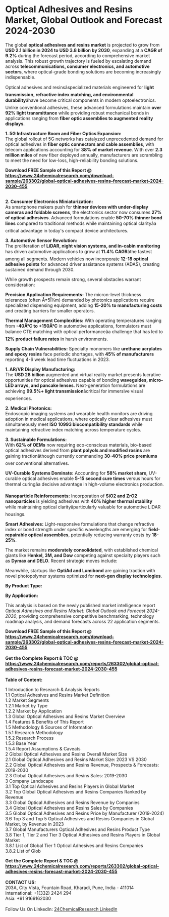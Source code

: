 <h1>Optical Adhesives and Resins Market, Global Outlook and Forecast 2024-2030</h1><p>The global <strong>optical adhesives and resins market</strong> is projected to grow from <strong>USD 2.1 billion in 2024 to USD 3.8 billion by 2030</strong>, expanding at a <strong>CAGR of 9.2%</strong> during the forecast period, according to comprehensive market analysis. This robust growth trajectory is fueled by escalating demand across <strong>telecommunications, consumer electronics, and automotive sectors</strong>, where optical-grade bonding solutions are becoming increasingly indispensable.</p><p>Optical adhesives and resinsâspecialized materials engineered for <strong>light transmission, refractive index matching, and environmental durability</strong>âhave become critical components in modern optoelectronics. Unlike conventional adhesives, these advanced formulations maintain <strong>over 92% light transmittance</strong> while providing robust mechanical bonds in applications ranging from <strong>fiber optic assemblies to augmented reality displays</strong>.</p><p><strong>1. 5G Infrastructure Boom and Fiber Optics Expansion:</strong><br>
The global rollout of 5G networks has catalyzed unprecedented demand for optical adhesives in <strong>fiber optic connectors and cable assemblies</strong>, with telecom applications accounting for <strong>38% of market revenue</strong>. With over <strong>2.3 million miles</strong> of new fiber deployed annually, manufacturers are scrambling to meet the need for low-loss, high-reliability bonding solutions.</p><div><b>Download FREE Sample of this Report @ 
            <a href="https://www.24chemicalresearch.com/download-sample/263302/global-optical-adhesives-resins-forecast-market-2024-2030-455">
            https://www.24chemicalresearch.com/download-sample/263302/global-optical-adhesives-resins-forecast-market-2024-2030-455</a></b></div><br><p><strong>2. Consumer Electronics Miniaturization:</strong><br>
As smartphone makers push for <strong>thinner devices with under-display cameras and foldable screens</strong>, the electronics sector now consumes <strong>27% of optical adhesives</strong>. Advanced formulations enable <strong>50-70% thinner bond lines</strong> compared to traditional methods while maintaining optical clarityâa critical advantage in today's compact device architectures.</p><p><strong>3. Automotive Sensor Revolution:</strong><br>
The proliferation of <strong>LiDAR, night vision systems, and in-cabin monitoring</strong> has driven automotive applications to grow at <strong>11.4% CAGR</strong>âthe fastest among all segments. Modern vehicles now incorporate <strong>12-18 optical adhesive points</strong> for advanced driver assistance systems (ADAS), creating sustained demand through 2030.</p><p>While growth prospects remain strong, several obstacles warrant consideration:</p><p><strong>Precision Application Requirements:</strong> The micron-level thickness tolerances (often Â±5Î¼m) demanded by photonics applications require specialized dispensing equipment, adding <strong>15-20% to manufacturing costs</strong> and creating barriers for smaller operators.</p><p><strong>Thermal Management Complexities:</strong> With operating temperatures ranging from <strong>-40Â°C to +150Â°C</strong> in automotive applications, formulators must balance CTE matching with optical performanceâa challenge that has led to <strong>12% product failure rates</strong> in harsh environments.</p><p><strong>Supply Chain Vulnerabilities:</strong> Specialty monomers like <strong>urethane acrylates and epoxy resins</strong> face periodic shortages, with <strong>45% of manufacturers</strong> reporting 4-6 week lead time fluctuations in 2023.</p><p><strong>1. AR/VR Display Manufacturing:</strong><br>
The <strong>USD 28 billion</strong> augmented and virtual reality market presents lucrative opportunities for optical adhesives capable of bonding <strong>waveguides, micro-LED arrays, and pancake lenses</strong>. Next-generation formulations are achieving <strong>99.5%+ light transmission</strong>âcritical for immersive visual experiences.</p><p><strong>2. Medical Photonics:</strong><br>
Endoscopic imaging systems and wearable health monitors are driving adoption in medical applications, where optically clear adhesives must simultaneously meet <strong>ISO 10993 biocompatibility standards</strong> while maintaining refractive index matching across temperature cycles.</p><p><strong>3. Sustainable Formulations:</strong><br>
With <strong>62% of OEMs</strong> now requiring eco-conscious materials, bio-based optical adhesives derived from <strong>plant polyols and modified rosins</strong> are gaining tractionâthough currently commanding <strong>30-40% price premiums</strong> over conventional alternatives.</p><p><strong>UV-Curable Systems Dominate:</strong> Accounting for <strong>58% market share</strong>, UV-curable optical adhesives enable <strong>5-15 second cure times</strong> versus hours for thermal curingâa decisive advantage in high-volume electronics production.</p><p><strong>Nanoparticle Reinforcements:</strong> Incorporation of <strong>SiO2 and ZrO2 nanoparticles</strong> is yielding adhesives with <strong>40% higher thermal stability</strong> while maintaining optical clarityâparticularly valuable for automotive LiDAR housings.</p><p><strong>Smart Adhesives:</strong> Light-responsive formulations that change refractive index or bond strength under specific wavelengths are emerging for <strong>field-repairable optical assemblies</strong>, potentially reducing warranty costs by <strong>18-25%</strong>.</p><p>The market remains <strong>moderately consolidated</strong>, with established chemical giants like <strong>Henkel, 3M, and Dow</strong> competing against specialty players such as <strong>Dymax and DELO</strong>. Recent strategic moves include:</p><p>Meanwhile, startups like <strong>OptiAd and Lumibond</strong> are gaining traction with novel photopolymer systems optimized for <strong>next-gen display technologies</strong>.</p><p><strong>By Product Type:</strong></p><p><strong>By Application:</strong></p><p>This analysis is based on the newly published market intelligence report <em>Optical Adhesives and Resins Market: Global Outlook and Forecast 2024-2030</em>, providing comprehensive competitive benchmarking, technology roadmap analysis, and demand forecasts across 22 application segments.</p><div><b>Download FREE Sample of this Report @ 
            <a href="https://www.24chemicalresearch.com/download-sample/263302/global-optical-adhesives-resins-forecast-market-2024-2030-455">
            https://www.24chemicalresearch.com/download-sample/263302/global-optical-adhesives-resins-forecast-market-2024-2030-455</a></b></div><br><div><b>Get the Complete Report & TOC @ 
            <a href="https://www.24chemicalresearch.com/reports/263302/global-optical-adhesives-resins-forecast-market-2024-2030-455">
            https://www.24chemicalresearch.com/reports/263302/global-optical-adhesives-resins-forecast-market-2024-2030-455</a></b></div><br>
            <b>Table of Content:</b><p>1 Introduction to Research & Analysis Reports<br />
    1.1 Optical Adhesives and Resins Market Definition<br />
    1.2 Market Segments<br />
        1.2.1 Market by Type<br />
        1.2.2 Market by Application<br />
    1.3 Global Optical Adhesives and Resins Market Overview<br />
    1.4 Features & Benefits of This Report<br />
    1.5 Methodology & Sources of Information<br />
        1.5.1 Research Methodology<br />
        1.5.2 Research Process<br />
        1.5.3 Base Year<br />
        1.5.4 Report Assumptions & Caveats<br />
2 Global Optical Adhesives and Resins Overall Market Size<br />
    2.1 Global Optical Adhesives and Resins Market Size: 2023 VS 2030<br />
    2.2 Global Optical Adhesives and Resins Revenue, Prospects & Forecasts: 2019-2030<br />
    2.3 Global Optical Adhesives and Resins Sales: 2019-2030<br />
3 Company Landscape<br />
    3.1 Top Optical Adhesives and Resins Players in Global Market<br />
    3.2 Top Global Optical Adhesives and Resins Companies Ranked by Revenue<br />
    3.3 Global Optical Adhesives and Resins Revenue by Companies<br />
    3.4 Global Optical Adhesives and Resins Sales by Companies<br />
    3.5 Global Optical Adhesives and Resins Price by Manufacturer (2019-2024)<br />
    3.6 Top 3 and Top 5 Optical Adhesives and Resins Companies in Global Market, by Revenue in 2023<br />
    3.7 Global Manufacturers Optical Adhesives and Resins Product Type<br />
    3.8 Tier 1, Tier 2 and Tier 3 Optical Adhesives and Resins Players in Global Market<br />
        3.8.1 List of Global Tier 1 Optical Adhesives and Resins Companies<br />
        3.8.2 List of Glob</p><div><b>Get the Complete Report & TOC @ 
            <a href="https://www.24chemicalresearch.com/reports/263302/global-optical-adhesives-resins-forecast-market-2024-2030-455">
            https://www.24chemicalresearch.com/reports/263302/global-optical-adhesives-resins-forecast-market-2024-2030-455</a></b></div><br><b>CONTACT US:</b><br>
            203A, City Vista, Fountain Road, Kharadi, Pune, India - 411014<br>
            International: +1(332) 2424 294<br>
            Asia: +91 9169162030 <br><br>
            Follow Us On LinkedIn: <a href="https://www.linkedin.com/company/24chemicalresearch/">24ChemicalResearch LinkedIn</a>